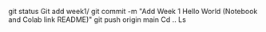 git status
Git add week1/
git commit -m "Add Week 1 Hello World (Notebook and Colab link README)"
git push origin main
Cd ..
Ls

